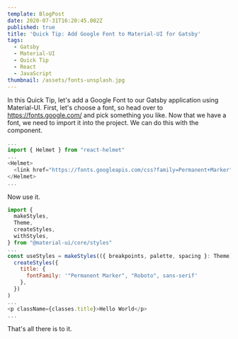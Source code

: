 ```yaml
---
template: BlogPost
date: 2020-07-31T16:20:45.082Z
published: true
title: 'Quick Tip: Add Google Font to Material-UI for Gatsby'
tags:
  - Gatsby
  - Material-UI
  - Quick Tip
  - React
  - JavaScript
thumbnail: /assets/fonts-unsplash.jpg
---
```


In this Quick Tip, let's add a Google Font to our Gatsby application using Material-UI. First, let's choose a font, so head over to https://fonts.google.com/ and pick something you like. Now that we have a font, we need to import it into the project. We can do this with the <Helmet> component.

```javascript
...
import { Helmet } from "react-helmet"
...
<Helmet>
  <link href="https://fonts.googleapis.com/css?family=Permanent+Marker" rel="stylesheet"/>
</Helmet>
...
```

Now use it.

```javascript
import {
  makeStyles,
  Theme,
  createStyles,
  withStyles,
} from "@material-ui/core/styles"
...
const useStyles = makeStyles(({ breakpoints, palette, spacing }: Theme) =>
  createStyles({
    title: {
      fontFamily: '"Permanent Marker", "Roboto", sans-serif'
    },
  })
)
...
<p className={classes.title}>Hello World</p>
...
```

That's all there is to it.
